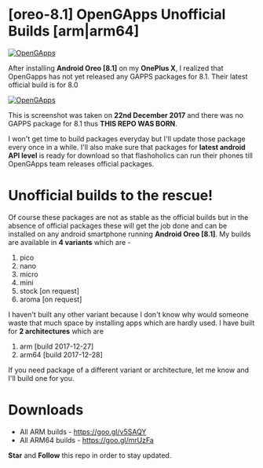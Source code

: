 # [oreo-8.1] OpenGApps Unofficial Builds [arm|arm64]

[![OpenGApps](https://github.com/farhanhasinc/opengapps-unofficial-builds/raw/d37ac1860d9486dccd0f9b033077b2f0f8772945/opengapps-banner.png)](https://github.com/opengapps/opengapps)

After installing **Android Oreo [8.1]** on my **OnePlus X**,  I realized that OpenGapps has not yet released any GAPPS packages for 8.1. Their latest official build is for 8.0

[![OpenGApps](https://github.com/farhanhasinc/opengapps-unofficial-builds/raw/d37ac1860d9486dccd0f9b033077b2f0f8772945/opengapps-downloads.PNG)](http://opengapps.org/)

This is screenshot was taken on **22nd December 2017** and there was no GAPPS package for 8.1 thus **THIS REPO WAS BORN**.

I won't get time to build packages everyday but I'll update those package every once in a while. I'll also make sure that packages for **latest android API level** is ready for download so that flashoholics can run their phones till OpenGApps team releases official packages.

# Unofficial builds to the rescue!

Of course these packages are not as stable as the official builds but in the absence of official packages these will get the job done and can be installed on any android smartphone running **Android Oreo [8.1]**. My builds are available in **4 variants** which are -

1. pico
1. nano
1. micro
1. mini
1. stock [on request]
1. aroma [on request]

I haven't built any other variant because I don't know why would someone waste that much space by installing apps which are hardly used. I have built for **2 architectures** which are

1. arm [build 2017-12-27]
1. arm64 [build 2017-12-28]

If you need package of a different variant or architecture, let me know and I'll build one for you.

# Downloads

* All ARM builds - https://goo.gl/v5SAQY
* All ARM64 builds - https://goo.gl/mrUzFa

**Star** and **Follow** this repo in order to stay updated.
